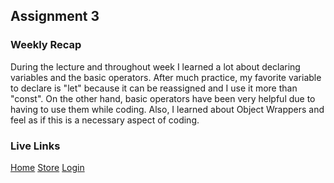## Assignment 3

### Weekly Recap
During the lecture and throughout week I learned a lot about declaring variables and the basic operators. After much practice, my favorite variable to declare is "let" because it can be reassigned and I use it more than "const". On the other hand, basic operators have been very helpful due to having to use them while coding. Also, I learned about Object Wrappers and feel as if this is a necessary aspect of coding. 

### Live Links
[Home](https://chandlerh7.github.io/homework-3/home.js)
[Store](https://chandlerh7.github.io/homework-3/store.js)
[Login](https://chandlerh7.github.io/homework-3/login.js)